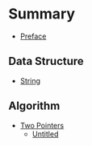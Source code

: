 # Summary

* [Preface](README.md)

## Data Structure

* [String](data-structure-1/string.md)

## Algorithm

* [Two Pointers](algorithm-1/two-pointers/README.md)
  * [Untitled](algorithm-1/two-pointers/untitled.md)

